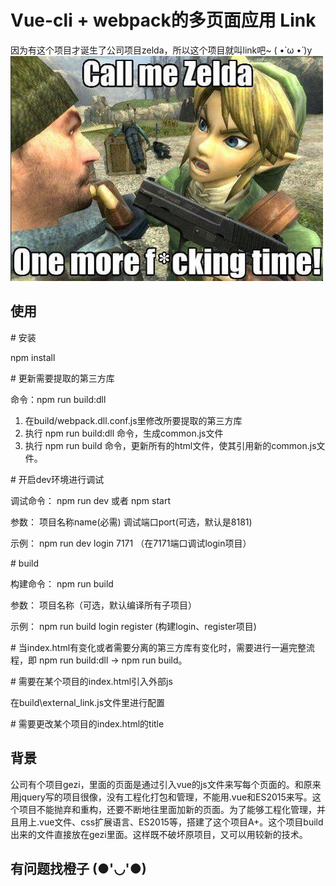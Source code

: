 # Vue-cli + webpack的多页面应用 Link

因为有这个项目才诞生了公司项目zelda，所以这个项目就叫link吧~ ( •̀ ω •́ )y
![](./src/img/link.jpg)
## 使用
 \# 安装 
 
 npm install
 
 \# 更新需要提取的第三方库
 
 命令：npm run build:dll
 
 1. 在build/webpack.dll.conf.js里修改所要提取的第三方库
 2. 执行 npm run build:dll 命令，生成common.js文件
 3. 执行 npm run build 命令，更新所有的html文件，使其引用新的common.js文件。
 
 \# 开启dev环境进行调试
 
 调试命令： npm run dev 或者 npm start
 
 参数： 项目名称name(必需) 调试端口port(可选，默认是8181)
 
 示例： npm run dev login 7171 （在7171端口调试login项目）
 
 \# build
 
 构建命令： npm run build 
 
 参数： 项目名称（可选，默认编译所有子项目）
 
 示例： npm run build login register (构建login、register项目)
 
 \# 当index.html有变化或者需要分离的第三方库有变化时，需要进行一遍完整流程，即 npm run build:dll ->  npm run build。
 
 
 \# 需要在某个项目的index.html引入外部js
 
 在build\external_link.js文件里进行配置
 
 \# 需要更改某个项目的index.html的title
 

## 背景
 公司有个项目gezi，里面的页面是通过引入vue的js文件来写每个页面的。和原来用jquery写的项目很像，没有工程化打包和管理，不能用.vue和ES2015来写。这个项目不能抛弃和重构，还要不断地往里面加新的页面。为了能够工程化管理，并且用上.vue文件、css扩展语言、ES2015等，搭建了这个项目A+。这个项目build出来的文件直接放在gezi里面。这样既不破坏原项目，又可以用较新的技术。

## 有问题找橙子 (●'◡'●)
    